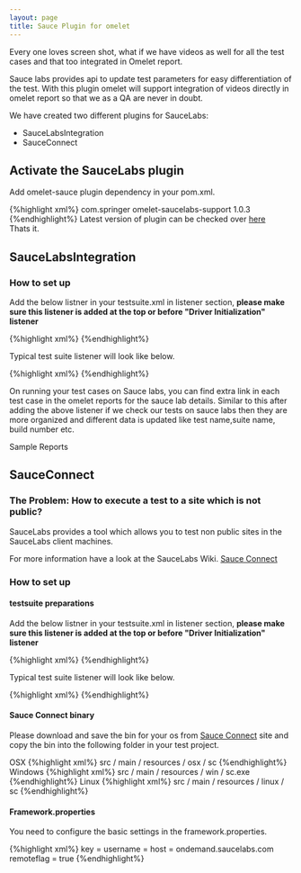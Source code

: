 ```yaml
---
layout: page
title: Sauce Plugin for omelet
---
```


Every one loves screen shot, what if we have videos as well for all the test cases and that too integrated in Omelet report.

Sauce labs provides api to update test parameters for easy differentiation of the test.
With this plugin omelet will support integration of videos directly in omelet report so that we as a QA are never in doubt.

We have created two different plugins for SauceLabs:

* SauceLabsIntegration
* SauceConnect

## Activate the SauceLabs plugin

Add omelet-sauce plugin dependency in your pom.xml.

{%highlight xml%}
<dependency>
	<groupId>com.springer</groupId>
	<artifactId>omelet-saucelabs-support</artifactId>
	<version>1.0.3</version>
</dependency>
{%endhighlight%}
Latest version of plugin can be checked over [here](http://search.maven.org/#search%7Cga%7C1%7Comelet)  
Thats it. 

## SauceLabsIntegration

### How to set up

Add the below listner in your testsuite.xml in listener section, **please make sure this listener is added at the top or before "Driver Initialization" listener**

{%highlight xml%}
<listener class-name="omelet.support.saucelabs.SauceLabsIntegration"></listener>
{%endhighlight%}

Typical test suite listener will look like below.

{%highlight xml%}
<listeners>
	<listener class-name="omelet.testng.support.TestInterceptor"></listener>
	<listener class-name="omelet.support.saucelabs.SauceLabsIntegration"></listener>
	<listener class-name="omelet.driver.DriverInitialization"></listener>
	<listener class-name="omelet.testng.support.RetryIAnnotationTransformer"></listener>
	<listener class-name="omelet.driver.SuiteConfiguration"></listener>
	<listener class-name="org.uncommons.reportng.HTMLReporter"></listener>
</listeners>
{%endhighlight%}

On running your test cases on Sauce labs, you can find extra link in each test case in the omelet reports for the sauce lab details.
Similar to this after adding the above listener if we check our tests on sauce labs then they are more organized and different data is updated like test name,suite name, build number etc.








Sample Reports


## SauceConnect

### The Problem: How to execute a test to a site which is not public?

SauceLabs provides a tool which allows you to test non public sites in the SauceLabs client machines.

For more information have a look at the SauceLabs Wiki.
[Sauce Connect](https://wiki.saucelabs.com/display/DOCS/Sauce+Connect+Proxy)


### How to set up

#### testsuite preparations

Add the below listner in your testsuite.xml in listener section, **please make sure this listener is added at the top or before "Driver Initialization" listener**

{%highlight xml%}
<listener class-name="omelet.support.saucelabs.SauceConnect"></listener>
{%endhighlight%}

Typical test suite listener will look like below.

{%highlight xml%}
<listeners>
	<listener class-name="omelet.testng.support.TestInterceptor"></listener>
	<listener class-name="omelet.testng.support.RetryIAnnotationTransformer"></listener>
	<listener class-name="omelet.driver.DriverInitialization"></listener>
	<listener class-name="omelet.driver.SuiteConfiguration"></listener>
	<listener class-name="org.uncommons.reportng.HTMLReporter"></listener>
	<listener class-name="omelet.support.saucelabs.SauceConnect"></listener>
	<listener class-name="omelet.support.saucelabs.SauceLabsIntegration"></listener>
</listeners>
{%endhighlight%}

#### Sauce Connect binary

Please download and save the bin for your os from 
[Sauce Connect](https://wiki.saucelabs.com/display/DOCS/Sauce+Connect+Proxy) site and copy the bin into the following 
folder in your test project.

OSX
{%highlight xml%}
src / main / resources / osx / sc
{%endhighlight%}
Windows
{%highlight xml%}
src / main / resources / win / sc.exe
{%endhighlight%}
Linux
{%highlight xml%}
src / main / resources / linux / sc
{%endhighlight%}

#### Framework.properties

You need to configure the basic settings in the framework.properties.

{%highlight xml%}
key = <SauceLabsLoginKey>
username = <SauceLabsUserName>
host = ondemand.saucelabs.com
remoteflag = true
{%endhighlight%}